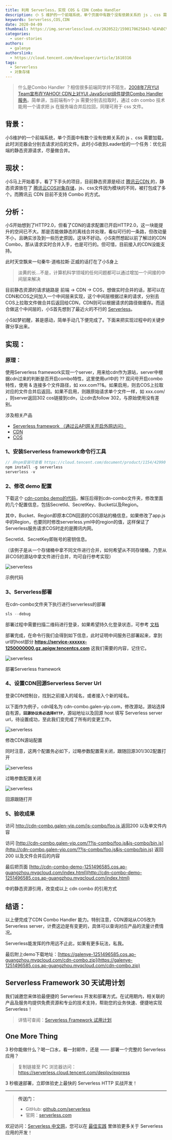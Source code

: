 ```yaml
---
title: 利用 Serverless，实现 COS & CDN Combo Handler
description: 小 S 维护的一个前端系统，单个页面中有数个没有依赖关系的 js 、css 需要加载，此时浏览器会分别去请求对应的文件。此时小 S 收到 Leader 给的一个任务：优化前端的静态资源请求，尽量做合并。
keywords: Serverless,COS,CDN
date: 2020-04-09
thumbnail: https://img.serverlesscloud.cn/2020522/1590170625843-%E4%BC%81%E4%B8%9A%E5%BE%AE%E4%BF%A1%E6%88%AA%E5%9B%BE_15901706165494.png
categories:
  - user-stories
authors:
  - galenye
authorslink:
  - https://cloud.tencent.com/developer/article/1610316
tags:
  - Serverless
  - 对象存储
---
```




> 什么是Combo Handler ？相信很多前端同学并不陌生。[2008年7月YUI Team宣布在YAHOO! CDN上对YUI JavaScript组件提供Combo Handler服务](https://yuiblog.com/blog/2008/07/16/combohandler/)。简单讲，当前端有n个 js 需要分别去拉取时，通过 cdn combo 技术能用一个请求把 js 在服务端合并后拉回，同理可用于 css 文件。

## **背景：**

小S维护的一个前端系统，单个页面中有数个没有依赖关系的 js 、css 需要加载，此时浏览器会分别去请求对应的文件。此时小S收到Leader给的一个任务：优化前端的静态资源请求，尽量做合并。

## **现状：**

小S马上开始着手，看了下手头的项目，目前静态资源是经过 [腾讯云CDN ](https://cloud.tencent.com/document/product/228?from=10680)的，静态资源放在了 [腾讯云COS对象存储](https://cloud.tencent.com/document/product/436?from=10680)，js、css文件因为模块的不同，被打包成了多个。而腾讯云 CDN 目前不支持 Combo 的方式。

## **分析：**

小S开始想到了HTTP2.0，但看了CDN的请求配置已开启HTTP2.0，这一块能提升的空间已不大。那是否能做静态的离线合并处理，看似可行的一条路，但改动量不小，且确实涉及到一些历史原因，这块不好动。小S突然想起以前了解过的CDN Combo，那从请求实时合并入手，也是可行的。但可惜，目前接入的CDN没能支持。

此时天空飘来一句秦牛·道格拉斯·正威的话打在了小S身上

> 淡黄的长...不是，计算机科学领域的任何问题都可以通过增加一个间接的中间层来解决

目前静态资源的请求链路是 前端 → CDN → COS，想做实时合并的话，那可以在CDN和COS之间加入一个中间层来实现，这个中间层根据过来的请求，分别去COS上拉取文件做合并后返回给CDN，CDN则可以根据请求的路径做缓存。而适合做这个中间层的，小S首先想到了最近火的不行的 [Serverless](https://cloud.tencent.com/document/product/1154/38787?from=10680)。

小S如梦初醒，甚是感动，简单手动几下便完成了。下面来把实现过程中的关键步骤分享出来。

## **实现：**

###  **原理：**

使用Serverless framework实现一个server，用来给cdn作为源站，server中根据cdn过来的判断是否开启combo特性，这里使用url中的 ?? 双问号开启combo特性，使用 & 连接多个文件路径，如 xxx.com??<pathA>&<pathB>。如果启用，则去COS上拉取对应的文件合并后返回。如果不启用，则跟原始请求单个文件一样，如 xxx.com/<pathA> ，则server返回302 cos链接到cdn，让cdn去follow 302，与原始使用没有差别。

涉及相关产品

- [Serverless framework （通过云API网关开启外网访问）](https://cloud.tencent.com/document/product/1154/38787?from=10680)
- [CDN](https://cloud.tencent.com/document/product/228?from=10680)
- [COS](https://cloud.tencent.com/document/product/436?from=10680)

### **1、安装Serverless framework命令行工具**

```javascript
// 非npm安装可查看 https://cloud.tencent.com/document/product/1154/42990
npm install -g serverless
serverless -v
```

### **2、修改 demo 配置**

下载这个 [cdn-combo demo的代码](https://galenye-1251496585.cos.ap-guangzhou.myqcloud.com/cdn-combo.zip)，解压后得到cdn-combo文件夹，修改里面的几个配置信息，包括SecretId、SecretKey、Bucket以及Region。

其中，Bucket、Region即原本CDN回源的COS源站的桶信息，如果修改了app.js中的Region，也要同时修改serverless.yml中的region的值，这样保证了Serverless服务请求COS时走的是腾讯内网。

SecretId、SecretKey即账号的密钥信息。

（该例子是从一个存储桶中拿不同文件进行合并，如何希望从不同存储桶，乃至从非COS的源站中拿文件进行合并，均可自行参考实现）

![serverless]( https://img.serverlesscloud.cn/2020522/1590170199841-%E4%BC%81%E4%B8%9A%E5%BE%AE%E4%BF%A1%E6%88%AA%E5%9B%BE_15901701049856.png )

示例代码

### **3、Serverless部署**

在cdn-combo文件夹下执行进行serverless的部署

```javascript
sls --debug
```

部署过程中需要扫描二维码进行登录，如果希望持久化登录状态，可参考 [文档](https://cloud.tencent.com/document/product/1154/40493?from=10680#.E8.B4.A6.E5.8F.B7.E9.85.8D.E7.BD.AE.EF.BC.88.E5.8F.AF.E9.80.89.EF.BC.89)

部署完成，在命令行我们会得到如下信息，此时证明中间服务已部署起来，拿到url的host部分 **https://service-xxxxxx-1250000000.gz.apigw.tencentcs.com** 这我们需要的内容，记住它。

![serverless]( https://img.serverlesscloud.cn/2020522/1590170199844-%E4%BC%81%E4%B8%9A%E5%BE%AE%E4%BF%A1%E6%88%AA%E5%9B%BE_15901701049856.png )

部署Serverless framework

### **4、设置CDN回源Serverless Server Url**

登录CDN控制台，找到之前接入的域名，或者接入个新的域名。

以下面作为例子，cdn域名为 cdn-combo.galen-yip.com，修改源站，源站选择自有源，**`回源协议务必选择HTTP`**，源站地址以及回源 host 填写 Serverless server url，待设置成功，至此我们变完成了所有的变更工作。

![serverless]( https://img.serverlesscloud.cn/2020522/1590170199819-%E4%BC%81%E4%B8%9A%E5%BE%AE%E4%BF%A1%E6%88%AA%E5%9B%BE_15901701049856.png )

修改CDN源站配置

同时注意，这两个配置务必如下，过略参数配置需关闭，跟随回源301/302配置打开

![serverless]( https://img.serverlesscloud.cn/2020522/1590170199805-%E4%BC%81%E4%B8%9A%E5%BE%AE%E4%BF%A1%E6%88%AA%E5%9B%BE_15901701049856.png )

过略参数配置关闭

![serverless]( https://img.serverlesscloud.cn/2020522/1590170199782-%E4%BC%81%E4%B8%9A%E5%BE%AE%E4%BF%A1%E6%88%AA%E5%9B%BE_15901701049856.png )

回源跟随打开

### **5、验收成果**

访问 [http://cdn-combo.galen-yip.com/js-combo/foo.js ](http://cdn-combo.galen-yip.com/js-combo/foo.js)返回200 以及单文件内容

访问 [http://cdn-combo.galen-yip.com/??js-combo/foo.js&js-combo/bin.js](http://cdn-combo.galen-yip.com/??js-combo/foo.js&js-combo/bin.js) 返回200 以及文件合并后的内容

最后把页面 [http://cdn-combo-demo-1251496585.cos.ap-guangzhou.myqcloud.com/index.html](http://cdn-combo-demo-1251496585.cos.ap-guangzhou.myqcloud.com/index.html)

 中的静态资源引用，改变成以上 cdn combo 的引用方式

## **结语：** 

以上便完成了CDN Combo Handler 能力。特别注意，CDN源站从COS改为Serverless server，计费这边是有变更的，具体可以查询对应产品的流量计费情况。

Serverless能发挥的作用远不止此，如果有更多玩法，私我。

最后附上demo下载地址：[https://galenye-1251496585.cos.ap-guangzhou.myqcloud.com/cdn-combo.zip](https://galenye-1251496585.cos.ap-guangzhou.myqcloud.com/cdn-combo.zip)

## Serverless Framework 30 天试用计划

我们诚邀您来体验最便捷的 Serverless 开发和部署方式。在试用期内，相关联的产品及服务均提供免费资源和专业的技术支持，帮助您的业务快速、便捷地实现 Serverless！

> 详情可查阅：[Serverless Framework 试用计划](https://cloud.tencent.com/document/product/1154/38792)

## One More Thing
<div id='scf-deploy-iframe-or-md'><div><p>3 秒你能做什么？喝一口水，看一封邮件，还是 —— 部署一个完整的 Serverless 应用？</p><blockquote><p>复制链接至 PC 浏览器访问：<a href="https://serverless.cloud.tencent.com/deploy/express">https://serverless.cloud.tencent.com/deploy/express</a></p></blockquote><p>3 秒极速部署，立即体验史上最快的 Serverless HTTP 实战开发！</p></div></div>

---

> **传送门：**
> - GitHub: [github.com/serverless](https://github.com/serverless/serverless/blob/master/README_CN.md) 
> - 官网：[serverless.com](https://serverless.com/)

欢迎访问：[Serverless 中文网](https://serverlesscloud.cn/)，您可以在 [最佳实践](https://serverlesscloud.cn/best-practice) 里体验更多关于 Serverless 应用的开发！